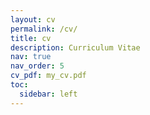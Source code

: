 ```yaml
---
layout: cv
permalink: /cv/
title: cv
description: Curriculum Vitae
nav: true
nav_order: 5
cv_pdf: my_cv.pdf
toc:
  sidebar: left
---
```

